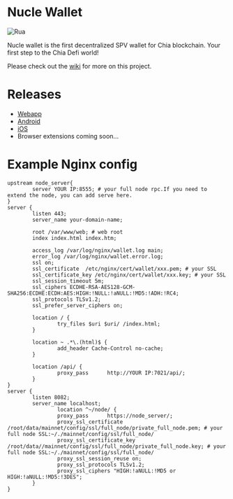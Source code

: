 # Nucle Wallet
![Rua](https://nucle.io/images/logo.svg)

Nucle wallet is the first decentralized SPV wallet for Chia blockchain. Your first step to the Chia Defi world!

Please check out the [wiki](https://wiki.nucle.io/) for more on this project.

# Releases

- [Webapp](https://wallet.nucle.io/login)
- [Android](https://play.google.com/store/apps/details?id=io.nucle)
- [iOS](https://apps.apple.com/us/app/nucle-chia-crypto-wallet/id1582583173)
- Browser extensions coming soon... 

# Example Nginx config

```nginx
upstream node_server{
        server YOUR IP:8555; # your full node rpc.If you need to extend the node, you can add serve here.
}
server {
        listen 443;
        server_name your-domain-name;

        root /var/www/web; # web root
        index index.html index.htm;

        access_log /var/log/nginx/wallet.log main;
        error_log /var/log/nginx/wallet.error.log;
        ssl on;
        ssl_certificate  /etc/nginx/cert/wallet/xxx.pem; # your SSL
        ssl_certificate_key /etc/nginx/cert/wallet/xxx.key; # your SSL
        ssl_session_timeout 5m;
        ssl_ciphers ECDHE-RSA-AES128-GCM-SHA256:ECDHE:ECDH:AES:HIGH:!NULL:!aNULL:!MD5:!ADH:!RC4;
        ssl_protocols TLSv1.2;
        ssl_prefer_server_ciphers on;

        location / {
                try_files $uri $uri/ /index.html;
        }

        location ~ .*\.(html)$ { 
                add_header Cache-Control no-cache;
        }

        location /api/ {
                proxy_pass      http://YOUR IP:7021/api/;
        }
}
server {
        listen 8082;
        server_name localhost;
                location ^~/node/ {
                proxy_pass      https://node_server/;
                proxy_ssl_certificate   /root/data/mainnet/config/ssl/full_node/private_full_node.pem; # your full node SSL:~/./mainnet/config/ssl/full_node/
                proxy_ssl_certificate_key   /root/data//mainnet/config/ssl/full_node/private_full_node.key; # your full node SSL:~/./mainnet/config/ssl/full_node/
                proxy_ssl_session_reuse on;
                proxy_ssl_protocols TLSv1.2;
                proxy_ssl_ciphers "HIGH:!aNULL:!MD5 or HIGH:!aNULL:!MD5:!3DES";
        }
}
```